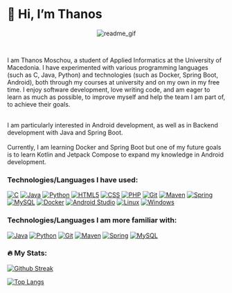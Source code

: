 # 👋 Hi, I’m Thanos

<p align="center"><img src="https://github.com/Anmol-Baranwal/Cool-GIFs-For-GitHub/assets/74038190/7d484dc9-68a9-4ee6-a767-aea59035c12d" alt="readme_gif"></p></br>

I am Thanos Moschou, a student of Applied Informatics at the University of Macedonia. I have experimented with various programming languages (such as C, Java, Python) and technologies (such as Docker, Spring Boot, Android), both through my courses at university and on my own in my free time. I enjoy software development, love writing code, and am eager to learn as much as possible, to improve myself and help the team I am part of, to achieve their goals. </br></br>

I am particularly interested in Android development, as well as in Backend development with Java and Spring Boot. </br></br>
Currently, I am learning Docker and Spring Boot but one of my future goals is to learn Kotlin and Jetpack Compose to expand my knowledge in Android development.

### Technologies/Languages I have used:

[![C](https://img.shields.io/badge/C-black?logo=C&logoColor=white&style=for-the-badge)](https://github.com/thanosmoschou)
[![Java](https://img.shields.io/badge/Java-black?logo=openjdk&logoColor=white&style=for-the-badge)](https://github.com/thanosmoschou)
[![Python](https://img.shields.io/badge/Python-black?logo=python&style=for-the-badge)](https://github.com/thanosmoschou)
[![HTML5](https://img.shields.io/badge/HTML5-black?logo=html5&&style=for-the-badge)](https://github.com/thanosmoschou)
[![CSS](https://img.shields.io/badge/CSS-black?logo=css3&&style=for-the-badge)](https://github.com/thanosmoschou)
[![PHP](https://img.shields.io/badge/PHP-black?logo=php&logoColor=white&style=for-the-badge)](https://github.com/thanosmoschou)
[![Git](https://img.shields.io/badge/Git-black?logo=git&style=for-the-badge)](https://github.com/thanosmoschou)
[![Maven](https://img.shields.io/badge/Maven-black?logo=apachemaven&style=for-the-badge)](https://github.com/thanosmoschou)
[![Spring](https://img.shields.io/badge/Spring-black?logo=spring&&style=for-the-badge)](https://github.com/thanosmoschou)
[![MySQL](https://img.shields.io/badge/MySQL-black?logo=mysql&style=for-the-badge)](https://github.com/thanosmoschou)
[![Docker](https://img.shields.io/badge/Docker-black?logo=docker&style=for-the-badge)](https://github.com/thanosmoschou)
[![Android Studio](https://img.shields.io/badge/Android%20Studio-black?logo=androidstudio&style=for-the-badge)](https://github.com/thanosmoschou)
[![Linux](https://img.shields.io/badge/Linux-black?logo=linux&style=for-the-badge)](https://github.com/thanosmoschou)
[![Windows](https://img.shields.io/badge/Windows-black?logo=windows&style=for-the-badge)](https://github.com/thanosmoschou)

### Technologies/Languages I am more familiar with:

[![Java](https://img.shields.io/badge/Java-black?logo=openjdk&logoColor=white&style=for-the-badge)](https://github.com/thanosmoschou)
[![Python](https://img.shields.io/badge/Python-black?logo=python&style=for-the-badge)](https://github.com/thanosmoschou)
[![Git](https://img.shields.io/badge/Git-black?logo=git&style=for-the-badge)](https://github.com/thanosmoschou)
[![Maven](https://img.shields.io/badge/Maven-black?logo=apachemaven&style=for-the-badge)](https://github.com/thanosmoschou)
[![Spring](https://img.shields.io/badge/Spring-black?logo=spring&&style=for-the-badge)](https://github.com/thanosmoschou)
[![MySQL](https://img.shields.io/badge/MySQL-black?logo=mysql&style=for-the-badge)](https://github.com/thanosmoschou)

### 🔥 My Stats:
[![Github Streak](https://github-readme-streak-stats.herokuapp.com?user=thanosmoschou&theme=neon)](https://git.io/streak-stats)<br>

[![Top Langs](https://github-readme-stats.vercel.app/api/top-langs/?username=thanosmoschou&theme=neon&langs_count=8&layout=compact)](https://github.com/anuraghazra/github-readme-stats) <br>

<!--![Anurag's GitHub stats](https://github-readme-stats.vercel.app/api?username=thanosmoschou&show_icons=true&theme=neon)--> <br>

<!--![Leetcode Stats](https://leetcard.jacoblin.cool/thanosmoschou) <br> -->

<!---
thanosmoschou/thanosmoschou is a ✨ special ✨ repository because its `README.md` (this file) appears on your GitHub profile.
You can click the Preview link to take a look at your changes.
--->
